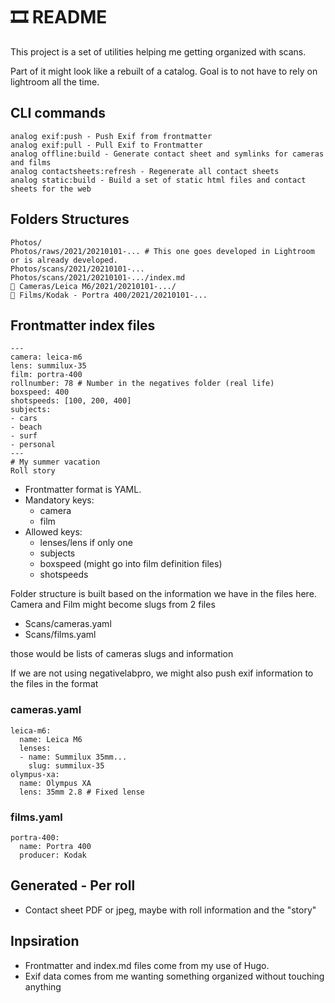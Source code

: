 # 🎞 README

This project is a set of utilities helping me getting organized with scans.

Part of it might look like a rebuilt of a catalog. Goal is to not have to rely on lightroom all the time.
## CLI commands

```
analog exif:push - Push Exif from frontmatter   
analog exif:pull - Pull Exif to Frontmatter   
analog offline:build - Generate contact sheet and symlinks for cameras and films  
analog contactsheets:refresh - Regenerate all contact sheets   
analog static:build - Build a set of static html files and contact sheets for the web  
``` 

## Folders Structures

```
Photos/  
Photos/raws/2021/20210101-... # This one goes developed in Lightroom or is already developed.  
Photos/scans/2021/20210101-...   
Photos/scans/2021/20210101-.../index.md  
🔗 Cameras/Leica M6/2021/20210101-.../  
🔗 Films/Kodak - Portra 400/2021/20210101-...  
```

## Frontmatter index files

```
---  
camera: leica-m6  
lens: summilux-35  
film: portra-400  
rollnumber: 78 # Number in the negatives folder (real life)  
boxspeed: 400  
shotspeeds: [100, 200, 400]  
subjects:  
- cars  
- beach  
- surf  
- personal  
---  
# My summer vacation  
Roll story  
```  

- Frontmatter format is YAML.
- Mandatory keys:
	- camera
	- film
- Allowed keys:
	- lenses/lens if only one
	- subjects
	- boxspeed (might go into film definition files)
	- shotspeeds

Folder structure is built based on the information we have in the files here.
Camera and Film might become slugs from 2 files

- Scans/cameras.yaml
- Scans/films.yaml

those would be lists of cameras slugs and information

If we are not using negativelabpro, we might also push exif information to the files in the format

### cameras.yaml

```
leica-m6:  
  name: Leica M6  
  lenses:  
  - name: Summilux 35mm...  
    slug: summilux-35  
olympus-xa:  
  name: Olympus XA  
  lens: 35mm 2.8 # Fixed lense  
```

### films.yaml

```
portra-400:  
  name: Portra 400  
  producer: Kodak  
```

## Generated - Per roll
- Contact sheet PDF or jpeg, maybe with roll information and the "story"

## Inpsiration
- Frontmatter and index.md files come from my use of Hugo.
- Exif data comes from me wanting something organized without touching anything
